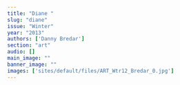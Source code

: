 ```yaml
---
title: "Diane "
slug: "diane"
issue: "Winter"
year: "2013"
authors: ['Danny Bredar']
section: "art"
audio: []
main_image: ""
banner_image: ""
images: ['sites/default/files/ART_Wtr12_Bredar_0.jpg']
---
```

